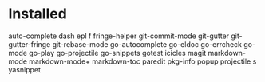 # Installed
  auto-complete
  dash
  epl
  f
  fringe-helper
  git-commit-mode
  git-gutter
  git-gutter-fringe
  git-rebase-mode
  go-autocomplete
  go-eldoc
  go-errcheck
  go-mode
  go-play
  go-projectile
  go-snippets
  gotest
  icicles
  magit
  markdown-mode
  markdown-mode+
  markdown-toc
  paredit
  pkg-info
  popup
  projectile
  s
  yasnippet

